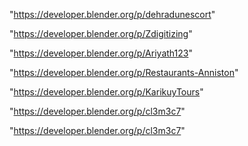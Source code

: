 "https://developer.blender.org/p/dehradunescort"

"https://developer.blender.org/p/Zdigitizing"

"https://developer.blender.org/p/Ariyath123"

"https://developer.blender.org/p/Restaurants-Anniston"

"https://developer.blender.org/p/KarikuyTours"

"https://developer.blender.org/p/cl3m3c7"

 
"https://developer.blender.org/p/cl3m3c7"


 
